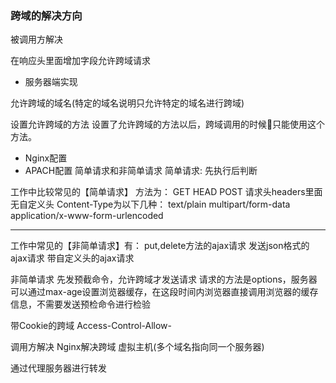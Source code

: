 ### 跨域的解决方向


被调用方解决

在响应头里面增加字段允许跨域请求
* 服务器端实现

允许跨域的域名(特定的域名说明只允许特定的域名进行跨域)

设置允许跨域的方法
设置了允许跨域的方法以后，跨域调用的时候只能使用这个方法。



* Nginx配置
* APACH配置
简单请求和非简单请求
简单请求:
先执行后判断

工作中比较常见的【简单请求】
方法为：
GET
HEAD
POST
请求头headers里面
无自定义头
Content-Type为以下几种：
    text/plain
    multipart/form-data
    application/x-www-form-urlencoded

-----------------
工作中常见的【非简单请求】有：
put,delete方法的ajax请求
发送json格式的ajax请求
带自定义头的ajax请求

非简单请求
先发预截命令，允许跨域才发送请求
请求的方法是options，服务器可以通过max-age设置浏览器缓存，在这段时间内浏览器直接调用浏览器的缓存信息，不需要发送预检命令进行检验


带Cookie的跨域
Access-Control-Allow- 


调用方解决
Nginx解决跨域
虚拟主机(多个域名指向同一个服务器)

通过代理服务器进行转发

